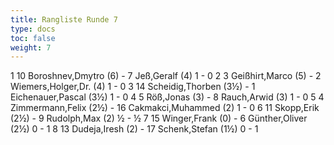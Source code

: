 ```yaml
---
title: Rangliste Runde 7
type: docs
toc: false
weight: 7
---
```


<runde>
1	10	Boroshnev,Dmytro		(6)	-	7	Jeß,Geralf		(4)	1	-	0	 
2	3	Geißhirt,Marco		(5)	-	2	Wiemers,Holger,Dr.		(4)	1	-	0	 
3	14	Scheidig,Thorben		(3½)	-	1	Eichenauer,Pascal		(3½)	1	-	0	 
4	5	Röß,Jonas		(3)	-	8	Rauch,Arwid		(3)	1	-	0	 
5	4	Zimmermann,Felix		(2½)	-	16	Cakmakci,Muhammed		(2)	1	-	0	 
6	11	Skopp,Erik		(2½)	-	9	Rudolph,Max		(2)	½	-	½	 
7	15	Winger,Frank		(0)	-	6	Günther,Oliver		(2½)	0	-	1	 
8	13	Dudeja,Iresh		(2)	-	17	Schenk,Stefan		(1½)	0	-	1	 
</runde>